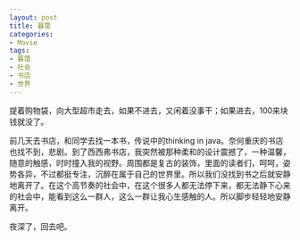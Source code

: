 ```yaml
---
layout: post
title: 暮霭
categories:
- Movie
tags:
- 暮霭
- 社会
- 书店
- 世界
---
```


提着购物袋，向大型超市走去，如果不进去，又闲着没事干；如果进去，100来块钱就没了。

前几天去书店，和同学去找一本书，传说中的thinking in java。奈何重庆的书店也找不到，悲剧。到了西西弗书店，我突然被那种柔和的设计震撼了，一种温馨，随意的触感，时时撞入我的视野。周围都是复古的装饰，里面的读者们，呵呵，姿势各异，不过都挺专注，沉醉在属于自己的世界里。所以我们没找到书之后就安静地离开了。在这个高节奏的社会中，在这个很多人都无法停下来，都无法静下心来的社会中，能看到这么一群人，这么一群让我心生感触的人。所以脚步轻轻地安静离开。

夜深了，回去吧。
